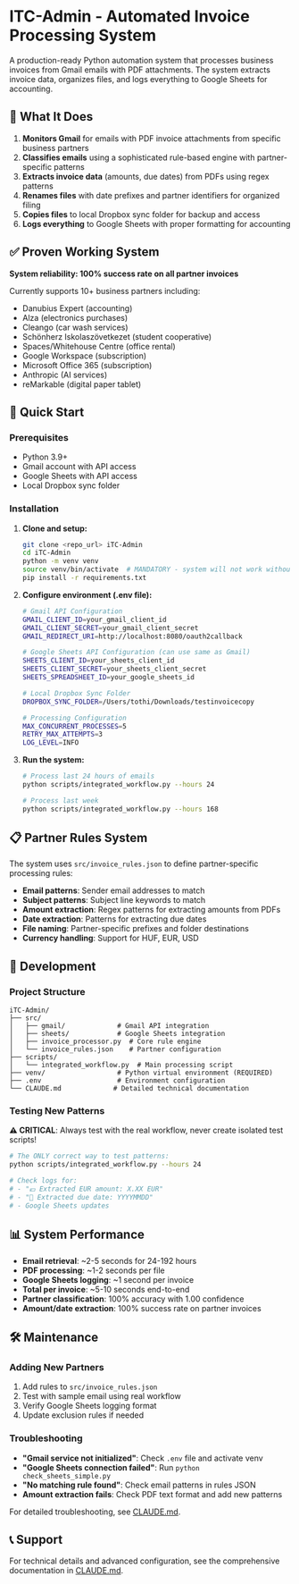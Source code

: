 # ITC-Admin - Automated Invoice Processing System

A production-ready Python automation system that processes business invoices from Gmail emails with PDF attachments. The system extracts invoice data, organizes files, and logs everything to Google Sheets for accounting.

## 🎯 What It Does

1. **Monitors Gmail** for emails with PDF invoice attachments from specific business partners
2. **Classifies emails** using a sophisticated rule-based engine with partner-specific patterns
3. **Extracts invoice data** (amounts, due dates) from PDFs using regex patterns
4. **Renames files** with date prefixes and partner identifiers for organized filing
5. **Copies files** to local Dropbox sync folder for backup and access
6. **Logs everything** to Google Sheets with proper formatting for accounting

## ✅ Proven Working System

**System reliability: 100% success rate on all partner invoices**

Currently supports 10+ business partners including:
- Danubius Expert (accounting)
- Alza (electronics purchases)
- Cleango (car wash services)
- Schönherz Iskolaszövetkezet (student cooperative)
- Spaces/Whitehouse Centre (office rental)
- Google Workspace (subscription)
- Microsoft Office 365 (subscription)
- Anthropic (AI services)
- reMarkable (digital paper tablet)

## 🚀 Quick Start

### Prerequisites

- Python 3.9+
- Gmail account with API access
- Google Sheets with API access
- Local Dropbox sync folder

### Installation

1. **Clone and setup:**
   ```bash
   git clone <repo_url> iTC-Admin
   cd iTC-Admin
   python -m venv venv
   source venv/bin/activate  # MANDATORY - system will not work without this
   pip install -r requirements.txt
   ```

2. **Configure environment (.env file):**
   ```bash
   # Gmail API Configuration
   GMAIL_CLIENT_ID=your_gmail_client_id
   GMAIL_CLIENT_SECRET=your_gmail_client_secret
   GMAIL_REDIRECT_URI=http://localhost:8080/oauth2callback

   # Google Sheets API Configuration (can use same as Gmail)
   SHEETS_CLIENT_ID=your_sheets_client_id
   SHEETS_CLIENT_SECRET=your_sheets_client_secret
   SHEETS_SPREADSHEET_ID=your_google_sheets_id

   # Local Dropbox Sync Folder
   DROPBOX_SYNC_FOLDER=/Users/tothi/Downloads/testinvoicecopy

   # Processing Configuration
   MAX_CONCURRENT_PROCESSES=5
   RETRY_MAX_ATTEMPTS=3
   LOG_LEVEL=INFO
   ```

3. **Run the system:**
   ```bash
   # Process last 24 hours of emails
   python scripts/integrated_workflow.py --hours 24

   # Process last week
   python scripts/integrated_workflow.py --hours 168
   ```

## 📋 Partner Rules System

The system uses `src/invoice_rules.json` to define partner-specific processing rules:

- **Email patterns**: Sender email addresses to match
- **Subject patterns**: Subject line keywords to match
- **Amount extraction**: Regex patterns for extracting amounts from PDFs
- **Date extraction**: Patterns for extracting due dates
- **File naming**: Partner-specific prefixes and folder destinations
- **Currency handling**: Support for HUF, EUR, USD

## 🔧 Development

### Project Structure

```
iTC-Admin/
├── src/
│   ├── gmail/             # Gmail API integration
│   ├── sheets/            # Google Sheets integration
│   ├── invoice_processor.py  # Core rule engine
│   └── invoice_rules.json    # Partner configuration
├── scripts/
│   └── integrated_workflow.py  # Main processing script
├── venv/                  # Python virtual environment (REQUIRED)
├── .env                   # Environment configuration
└── CLAUDE.md             # Detailed technical documentation
```

### Testing New Patterns

**⚠️ CRITICAL**: Always test with the real workflow, never create isolated test scripts!

```bash
# The ONLY correct way to test patterns:
python scripts/integrated_workflow.py --hours 24

# Check logs for:
# - "💶 Extracted EUR amount: X.XX EUR"
# - "📅 Extracted due date: YYYYMMDD"
# - Google Sheets updates
```

## 📊 System Performance

- **Email retrieval**: ~2-5 seconds for 24-192 hours
- **PDF processing**: ~1-2 seconds per file
- **Google Sheets logging**: ~1 second per invoice
- **Total per invoice**: ~5-10 seconds end-to-end
- **Partner classification**: 100% accuracy with 1.00 confidence
- **Amount/date extraction**: 100% success rate on partner invoices

## 🛠️ Maintenance

### Adding New Partners

1. Add rules to `src/invoice_rules.json`
2. Test with sample email using real workflow
3. Verify Google Sheets logging format
4. Update exclusion rules if needed

### Troubleshooting

- **"Gmail service not initialized"**: Check `.env` file and activate venv
- **"Google Sheets connection failed"**: Run `python check_sheets_simple.py`
- **"No matching rule found"**: Check email patterns in rules JSON
- **Amount extraction fails**: Check PDF text format and add new patterns

For detailed troubleshooting, see [CLAUDE.md](CLAUDE.md).

## 📞 Support

For technical details and advanced configuration, see the comprehensive documentation in [CLAUDE.md](CLAUDE.md).